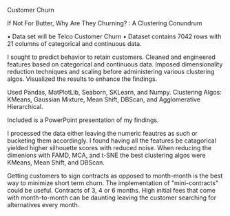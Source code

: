 Customer Churn


If Not For Butter, Why Are They Churning? : A Clustering Conundrum

• Data set will be Telco Customer Churn  • Dataset contains 7042 rows with 21 columns of categorical and continuous data.

I sought to predict behavior to retain customers. Cleaned and engineered features based on categorical and continuous data. Imposed dimensionality reduction techniques and scaling before administering various clustering algos. Visualized the results to enhance the findings. 

Used Pandas, MatPlotLib, Seaborn, SKLearn, and Numpy. 
Clustering Algos: KMeans, Gaussian Mixture, Mean Shift, DBScan, and Agglomerative Hierarchical.

Included is a PowerPoint presentation of my findings.

I processed the data either leaving the numeric feautres as such or bucketing them accordingly. I found having all the features be catagorical yielded higher silhouette scores with reduced noise. When reducing the dimenions with FAMD, MCA, and t-SNE the best clustering algos were KMeans, Mean Shift, and DBScan.

Getting customers to sign contracts as opposed to month-month is the best way to minimize short term churn. The implementation of "mini-contracts" could be useful. Contracts of 3, 4 or 6 months. High initial fees that come with month-to-month can be daunting leaving the customer searching for alternatives every month. 